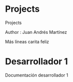 # Projects
Projects


Author : Juan Andrés Martínez

Más 
líneas
carita feliz

# Desarrollador 1
Documentación desarrollador 1